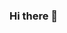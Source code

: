### Hi there 👋

<!--
**Vini-Melo01/Vini-Melo01** is a ✨ _special_ ✨ repository because its `README.md` (this file) appears on your GitHub profile.

https://ibb.co/CWxd97N
Here are some ideas to get you started:

- 🔭 I’m currently working on ...
- 🌱 I’m currently learning ...
- 👯 I’m looking to collaborate on ...
- 🤔 I’m looking for help with ...
- 💬 Ask me about ...
- 📫 How to reach me: ...
- 😄 Pronouns: ...
- ⚡ Fun fact: ...
-->
